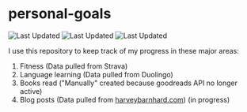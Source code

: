 # personal-goals
![Last Updated](https://img.shields.io/date/1616124153?color=FC4C02&label=Fitness%20Updated&logo=strava)
![Last Updated](https://img.shields.io/date/1616124153?color=7ac70c&label=Language%20Updated&logo=duolingo)
![Last Updated](https://img.shields.io/date/1616124153?color=e9e5cd&label=Books%20Updated&logo=goodreads)

I use this repository to keep track of my progress in these major areas:

1. Fitness (Data pulled from Strava)
2. Language learning (Data pulled from Duolingo)
3. Books read ("Manually" created because goodreads API no longer active)
4. Blog posts (Data pulled from [harveybarnhard.com](https://harveybarnhard.com)) (in progress)
